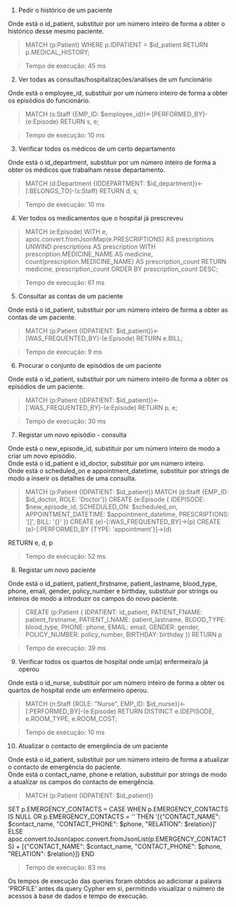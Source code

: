 1. Pedir o histórico de um paciente

Onde está o id_patient, substituir por um número inteiro de forma a obter o histórico desse mesmo paciente.

> MATCH (p:Patient) WHERE p.IDPATIENT = $id_patient RETURN p.MEDICAL_HISTORY;

> Tempo de execução: 45 ms

2. Ver todas as consultas/hospitalizações/análises de um funcionário

Onde está o employee_id, substituir por um número inteiro de forma a obter os episódios do funcionário.

> MATCH (s:Staff {EMP_ID: $employee_id})<-[PERFORMED_BY]-(e:Episode) RETURN s, e;

> Tempo de execução: 10 ms

3. Verificar todos os médicos de um certo departamento

Onde está o id_department, substituir por um número inteiro de forma a obter os médicos que trabalham nesse departamento.

> MATCH (d:Department {IDDEPARTMENT: $id_department})<-[:BELONGS_TO]-(s:Staff) RETURN d, s;

> Tempo de execução: 10 ms

4. Ver todos os medicamentos que o hospital já prescreveu

> MATCH (e:Episode) WITH e, apoc.convert.fromJsonMap(e.PRESCRIPTIONS) AS prescriptions 
UNWIND prescriptions AS prescription
WITH prescription.MEDICINE_NAME AS medicine, count(prescription.MEDICINE_NAME) AS prescription_count
RETURN medicine, prescription_count
ORDER BY prescription_count DESC;

> Tempo de execução: 61 ms

5. Consultar as contas de um paciente

Onde está o id_patient, substituir por um número inteiro de forma a obter as contas de um paciente.

> MATCH (p:Patient {IDPATIENT: $id_patient})<-[WAS_FREQUENTED_BY]-(e:Episode) RETURN e.BILL;

> Tempo de execução: 9 ms

6. Procurar o conjunto de episódios de um paciente

Onde está o id_patient, substituir por um número inteiro de forma a obter os episódios de um paciente.

> MATCH (p:Patient {IDPATIENT: $id_patient})<-[:WAS_FREQUENTED_BY]-(e:Episode) RETURN p, e;

> Tempo de execução: 30 ms

7. Registar um novo episódio - consulta

Onde está o new_episode_id, substituir por um número inteiro de modo a criar um novo episódio. \
Onde está o id_patient e id_doctor, substituir por um número inteiro. \
Onde está o scheduled_on e appointment_datetime, substituir por strings de modo a inserir os detalhes de uma consulta.

> MATCH (p:Patient {IDPATIENT: $id_patient})
MATCH (d:Staff {EMP_ID: $id_doctor, ROLE: 'Doctor'})
CREATE (e:Episode {
    IDEPISODE: $new_episode_id,
    SCHEDULED_ON: $scheduled_on,
    APPOINTMENT_DATETIME: $appointment_datetime,
    PRESCRIPTIONS: '[]',
    BILL: '{}'
})
CREATE (e)-[:WAS_FREQUENTED_BY]->(p)
CREATE (e)-[:PERFORMED_BY {TYPE: 'appointment'}]->(d)

RETURN e, d, p

> Tempo de execução: 52 ms

8. Registar um novo paciente

Onde está o id_patient, patient_firstname, patient_lastname, blood_type, phone, email, gender, policy_number e birthday, substituir por strings ou inteiros de modo a introduzir os campos do novo paciente.

> CREATE (p:Patient {
    IDPATIENT: id_patient,
    PATIENT_FNAME: patient_firstname,
    PATIENT_LNAME: patient_lastname,
    BLOOD_TYPE: blood_type,
    PHONE: phone,
    EMAIL: email,
    GENDER: gender,
    POLICY_NUMBER: policy_number,
    BIRTHDAY: birthday
})
RETURN p

> Tempo de execução: 39 ms

9. Verificar todos os quartos de hospital onde um(a) enfermeira/o já operou

Onde está o id_nurse, substituir por um número inteiro de forma a obter os quartos de hospital onde um enfermeiro operou.

> MATCH (n:Staff {ROLE: "Nurse", EMP_ID: $id_nurse})<-[:PERFORMED_BY]-(e:Episode) RETURN DISTINCT e.IDEPISODE, e.ROOM_TYPE, e.ROOM_COST;

> Tempo de execução: 10 ms

10. Atualizar o contacto de emergência de um paciente

Onde está o id_patient, substituir por um número inteiro de forma a atualizar o contacto de emergência do paciente. \
Onde está o contact_name, phone e relation, substituir por strings de modo a atualizar os campos do contacto de emergência.

> MATCH (p:Patient {IDPATIENT: $id_patient})

SET p.EMERGENCY_CONTACTS = CASE
    WHEN p.EMERGENCY_CONTACTS IS NULL OR p.EMERGENCY_CONTACTS = '' THEN 
        '[{"CONTACT_NAME": $contact_name, "CONTACT_PHONE": $phone, "RELATION": $relation}]'
    ELSE 
        apoc.convert.toJson(apoc.convert.fromJsonList(p.EMERGENCY_CONTACTS) + 
            [{"CONTACT_NAME": $contact_name, "CONTACT_PHONE": $phone, "RELATION": $relation}])
END

> Tempo de execução: 83 ms

Os tempos de execução das queries foram obtidos ao adicionar a palavra 'PROFILE' antes da query Cypher em si, permitindo visualizar o número de acessos à base de dados e tempo de execução.